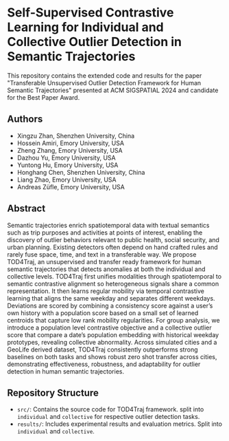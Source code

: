 # Self-Supervised Contrastive Learning for Individual and Collective Outlier Detection in Semantic Trajectories

This repository contains the extended code and results for the paper "Transferable Unsupervised Outlier Detection Framework for Human Semantic Trajectories" presented at ACM SIGSPATIAL 2024 and candidate for the Best Paper Award.

## Authors

- Xingzu Zhan, Shenzhen University, China
- Hossein Amiri, Emory University, USA
- Zheng Zhang, Emory University, USA
- Dazhou Yu, Emory University, USA
- Yuntong Hu, Emory University, USA
- Honghang Chen, Shenzhen University, China
- Liang Zhao, Emory University, USA
- Andreas Züfle, Emory University, USA

## Abstract

Semantic trajectories enrich spatiotemporal data with textual semantics such as trip purposes and activities at points of interest, enabling the discovery of outlier behaviors relevant to public health, social security, and urban planning. Existing detectors often depend on hand crafted rules and rarely fuse space, time, and text in a transferable way. We propose TOD4Traj, an unsupervised and transfer ready framework for human semantic trajectories that detects anomalies at both the individual and collective levels. TOD4Traj first unifies modalities through spatiotemporal to semantic contrastive alignment so heterogeneous signals share a common representation. It then learns regular mobility via temporal contrastive learning that aligns the same weekday and separates different weekdays. Deviations are scored by combining a consistency score against a user’s own history with a population score based on a small set of learned centroids that capture low rank mobility regularities. For group analysis, we introduce a population level contrastive objective and a collective outlier score that compare a date’s population embedding with historical weekday prototypes, revealing collective abnormality. Across simulated cities and a GeoLife derived dataset, TOD4Traj consistently outperforms strong baselines on both tasks and shows robust zero shot transfer across cities, demonstrating effectiveness, robustness, and adaptability for outlier detection in human semantic trajectories.

## Repository Structure

- `src/`: Contains the source code for TOD4Traj framework. split into `individual` and `collective` for respective outlier detection tasks.
- `results/`: Includes experimental results and evaluation metrics. Split into `individual` and `collective`.
